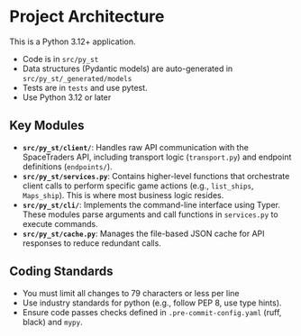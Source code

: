 # Project Architecture

This is a Python 3.12+ application.

- Code is in `src/py_st`
- Data structures (Pydantic models) are auto-generated in `src/py_st/_generated/models`
- Tests are in `tests` and use pytest.
- Use Python 3.12 or later

## Key Modules

- **`src/py_st/client/`**: Handles raw API communication with the SpaceTraders API, including transport logic (`transport.py`) and endpoint definitions (`endpoints/`).
- **`src/py_st/services.py`**: Contains higher-level functions that orchestrate client calls to perform specific game actions (e.g., `list_ships`, `Maps_ship`). This is where most business logic resides.
- **`src/py_st/cli/`**: Implements the command-line interface using Typer. These modules parse arguments and call functions in `services.py` to execute commands.
- **`src/py_st/cache.py`**: Manages the file-based JSON cache for API responses to reduce redundant calls.

## Coding Standards

- You must limit all changes to 79 characters or less per line
- Use industry standards for python (e.g., follow PEP 8, use type hints).
- Ensure code passes checks defined in `.pre-commit-config.yaml` (ruff, black) and `mypy`.
